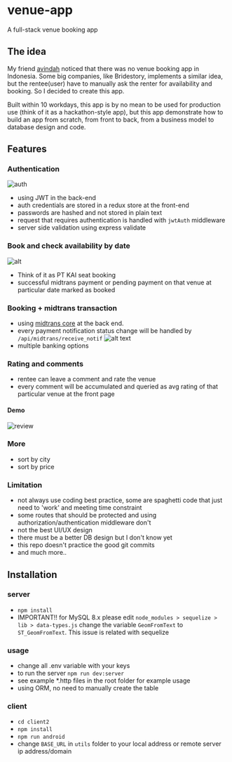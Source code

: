 # venue-app

A full-stack venue booking app

## The idea 
My friend [avindah](https://www.github.com/avin2520) noticed that there was no venue booking app in Indonesia. Some big companies, like Bridestory, implements a similar idea, but the rentee(user) have to manually ask the renter for availability and booking. So I decided to create this app.

Built within 10 workdays, this app is by no mean to be used for production use (think of it as a hackathon-style app), but this app demonstrate how to build an app from scratch, from front to back, from a business model to database design and code. 

## Features

### Authentication
![auth](docs/auth.png)
- using JWT in the back-end
- auth credentials are stored in a redux store at the front-end
- passwords are hashed and not stored in plain text
- request that requires authentication is handled with `jwtAuth` middleware
- server side validation using express validate

### Book and check availability by date
![alt](docs/change-by-date.gif)
- Think of it as PT KAI seat booking
- successful midtrans payment or pending payment on that venue at particular date marked as booked

### Booking + midtrans transaction
- using [midtrans core](https://github.com/Midtrans/midtrans-nodejs-client) at the back end.
- every payment notification status change will be handled by `/api/midtrans/receive_notif`
![alt text](docs/transaction.gif)
-  multiple banking options

### Rating and comments
- rentee can leave a comment and rate the venue
- every comment will be accumulated and queried as avg rating of that particular venue at the front page
#### Demo
![review](docs/review.gif)

### More
- sort by city
- sort by price

### Limitation
- not always use coding best practice, some are spaghetti code that just need to 'work' and meeting time constraint
- some routes that should be protected and using authorization/authentication middleware don't
- not the best UI/UX design
- there must be a better DB design but I don't know yet
- this repo doesn't practice the good git commits
- and much more..

## Installation

### server
- `npm install`
- IMPORTANT!! for MySQL 8.x
please edit `node_modules > sequelize > lib > data-types.js` change the variable `GeomFromText` to `ST_GeomFromText`. This issue is related with sequelize

### usage
- change all .env variable with your keys
- to run the server `npm run dev:server`
- see example *.http files in the root folder for example usage
- using ORM, no need to manually create the table


### client
- `cd client2`
- `npm install`
- `npm run android`
- change `BASE_URL` in `utils` folder to your local address or remote server ip address/domain